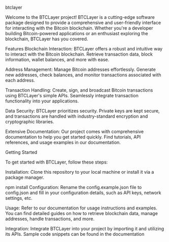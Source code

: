 
btclayer

Welcome to the BTCLayer project! BTCLayer is a cutting-edge software package designed to provide a comprehensive and user-friendly interface for interacting with the Bitcoin blockchain. Whether you're a developer building Bitcoin-powered applications or an enthusiast exploring the blockchain, BTCLayer has you covered.

Features
Blockchain Interaction: BTCLayer offers a robust and intuitive way to interact with the Bitcoin blockchain. Retrieve transaction data, block information, wallet balances, and more with ease.

Address Management: Manage Bitcoin addresses effortlessly. Generate new addresses, check balances, and monitor transactions associated with each address.

Transaction Handling: Create, sign, and broadcast Bitcoin transactions using BTCLayer's simple APIs. Seamlessly integrate transaction functionality into your applications.

Data Security: BTCLayer prioritizes security. Private keys are kept secure, and transactions are handled with industry-standard encryption and cryptographic libraries.

Extensive Documentation: Our project comes with comprehensive documentation to help you get started quickly. Find tutorials, API references, and usage examples in our documentation.

Getting Started



To get started with BTCLayer, follow these steps:

Installation: Clone this repository to your local machine or install it via a package manager.




npm install
Configuration: Rename the config.example.json file to config.json and fill in your configuration details, such as API keys, network settings, etc.

Usage: Refer to our documentation for usage instructions and examples. You can find detailed guides on how to retrieve blockchain data, manage addresses, handle transactions, and more.

Integration: Integrate BTCLayer into your project by importing it and utilizing its APIs. Sample code snippets can be found in the documentation
